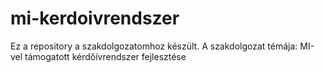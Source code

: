 # mi-kerdoivrendszer
Ez a repository a szakdolgozatomhoz készült. A szakdolgozat témája: MI-vel támogatott kérdőívrendszer fejlesztése
